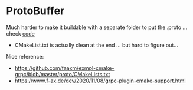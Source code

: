 # ProtoBuffer

Much harder to make it buildable with a separate folder to put the .proto ... check [code](simple_usage/CMakeLists.txt)

- CMakeList.txt is actually clean at the end ... but hard to figure out...


Nice reference:

- https://github.com/faaxm/exmpl-cmake-grpc/blob/master/proto/CMakeLists.txt
- https://www.f-ax.de/dev/2020/11/08/grpc-plugin-cmake-support.html